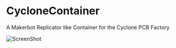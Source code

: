 CycloneContainer
================

A Makerbot Replicator like Container for the Cyclone PCB Factory

![ScreenShot](https://raw.github.com/secures92/CycloneContainer/master/Media/Preview_04.png)



